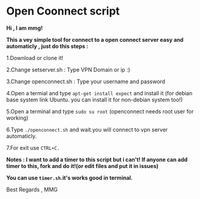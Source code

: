 <h1>Open Coonnect script</h1>

**Hi , I am mmg!**

**This a vey simple tool for connect to a open connect server easy and automaticly , just do this steps :**

1.Download or clone it!

2.Change setserver.sh : Type VPN Domain or ip :)

3.Change openconnect.sh : Type your username and password

4.Open a termial and type `apt-get install expect` and install it (for debian base system link Ubuntu. you can install it for non-debian system too!)

5.Open a terminal and type `sudo su root` (openconnect needs root user for working)

6.Type `./openconnect.sh` and wait.you will connect to vpn server automaticly.

7.For exit use `CTRL+C.`

**Notes : I want to add a timer to this script but i can't! If anyone can add timer to this, fork and do it!(or edit files and put it in issues)**

**You can use `timer.sh`.it's works good in terminal.**




Best Regards , MMG
